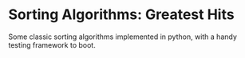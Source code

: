 Sorting Algorithms: Greatest Hits
=================================
Some classic sorting algorithms implemented in python,
with a handy testing framework to boot.
